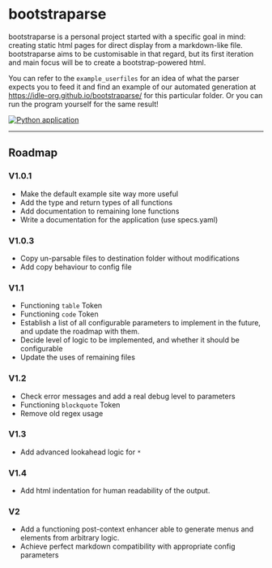 # bootstraparse
bootstraparse is a personal project started with a specific goal in mind: creating static html pages for direct display from a markdown-like file.
bootstraparse aims to be customisable in that regard, but its first iteration and main focus will be to create a bootstrap-powered html.


You can refer to the `example_userfiles` for an idea of what the parser expects you to feed it and find an example of our automated generation at https://idle-org.github.io/bootstraparse/ for this particular folder. Or you can run the program yourself for the same result!

[![Python application](https://github.com/idle-org/bootstraparse/actions/workflows/python-app.yml/badge.svg?branch=main)](https://github.com/idle-org/bootstraparse/actions/workflows/python-app.yml)

---
## Roadmap
### V1.0.1
- Make the default example site way more useful
- Add the type and return types of all functions
- Add documentation to remaining lone functions
- Write a documentation for the application (use specs.yaml)

### V1.0.3
- Copy un-parsable files to destination folder without modifications
- Add copy behaviour to config file

### V1.1
- Functioning `table` Token
- Functioning `code` Token
- Establish a list of all configurable parameters to implement in the future, and update the roadmap with them.
- Decide level of logic to be implemented, and whether it should be configurable
- Update the uses of remaining files


### V1.2
- Check error messages and add a real debug level to parameters
- Functioning `blockquote` Token
- Remove old regex usage

### V1.3
- Add advanced lookahead logic for `*`

### V1.4
- Add html indentation for human readability of the output.

### V2
- Add a functioning post-context enhancer able to generate menus and elements from arbitrary logic.
- Achieve perfect markdown compatibility with appropriate config parameters